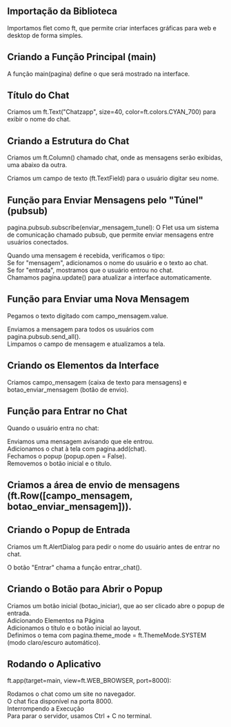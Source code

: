 ## Importação da Biblioteca
Importamos flet como ft, que permite criar interfaces gráficas para web e desktop de forma simples.

## Criando a Função Principal (main)
A função main(pagina) define o que será mostrado na interface.

## Título do Chat
Criamos um ft.Text("Chatzapp", size=40, color=ft.colors.CYAN_700) para exibir o nome do chat.

## Criando a Estrutura do Chat
Criamos um ft.Column() chamado chat, onde as mensagens serão exibidas, uma abaixo da outra.
<div>Criamos um campo de texto (ft.TextField) para o usuário digitar seu nome.
</div>

## Função para Enviar Mensagens pelo "Túnel" (pubsub)
pagina.pubsub.subscribe(enviar_mensagem_tunel): O Flet usa um sistema de comunicação chamado pubsub, que permite enviar mensagens entre usuários conectados.
<div>Quando uma mensagem é recebida, verificamos o tipo:
<div>Se for "mensagem", adicionamos o nome do usuário e o texto ao chat.
<div>Se for "entrada", mostramos que o usuário entrou no chat.
<div>Chamamos pagina.update() para atualizar a interface automaticamente.
</div>
  
## Função para Enviar uma Nova Mensagem
Pegamos o texto digitado com campo_mensagem.value.
<div>Enviamos a mensagem para todos os usuários com pagina.pubsub.send_all().
<div>Limpamos o campo de mensagem e atualizamos a tela.
</div>

## Criando os Elementos da Interface
Criamos campo_mensagem (caixa de texto para mensagens) e botao_enviar_mensagem (botão de envio).

## Função para Entrar no Chat
Quando o usuário entra no chat:
<div>Enviamos uma mensagem avisando que ele entrou.
<div>Adicionamos o chat à tela com pagina.add(chat).
<div>Fechamos o popup (popup.open = False).
<div>Removemos o botão inicial e o título.
</div>

## Criamos a área de envio de mensagens (ft.Row([campo_mensagem, botao_enviar_mensagem])).

## Criando o Popup de Entrada
Criamos um ft.AlertDialog para pedir o nome do usuário antes de entrar no chat.
<div>O botão "Entrar" chama a função entrar_chat().
</div>

## Criando o Botão para Abrir o Popup
<div>Criamos um botão inicial (botao_iniciar), que ao ser clicado abre o popup de entrada.
<div>Adicionando Elementos na Página
<div>Adicionamos o título e o botão inicial ao layout.
<div>Definimos o tema com pagina.theme_mode = ft.ThemeMode.SYSTEM (modo claro/escuro automático).
</div>

## Rodando o Aplicativo
ft.app(target=main, view=ft.WEB_BROWSER, port=8000):
<div>Rodamos o chat como um site no navegador.
<div>O chat fica disponível na porta 8000.
<div>Interrompendo a Execução
<div>Para parar o servidor, usamos Ctrl + C no terminal.
</div>
